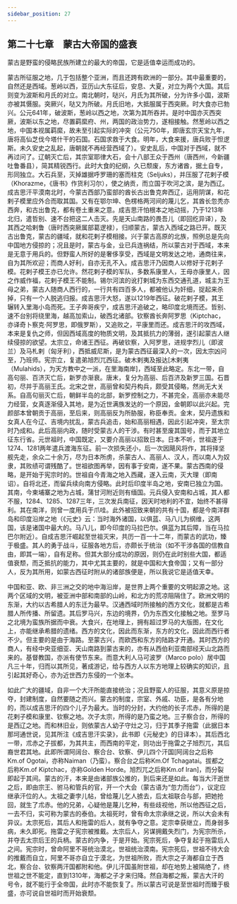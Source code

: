 ```yaml
---
sidebar_position: 27
---
```


## 第二十七章　蒙古大帝国的盛衰

蒙古是野蛮的侵略民族所建立的最大的帝国，它是适值幸运而成功的。

蒙古所征服之地，几于包括整个亚洲，而且还跨有欧洲的一部分。其中最重要的，自然还是西域。葱岭以西，亚历山大东征后，安息、大夏，对立为两个大国。其后则变为波斯和月氏的对立。南北朝时，哒兴，月氏为其所破，分为许多小国，波斯亦被其慑服。突厥兴，哒又为所破。月氏旧地，大抵服属于西突厥。时大食亦已勃兴。公元641年，破波斯，葱岭以西之地，次第为其所吞并。是时中国亦灭西突厥，波斯以东之地，尽置羁縻府、州，两国的政治势力，遂相接触。然葱岭以西之地，中国本视属羁縻，故未至引起实际的冲突（公元750年，即唐玄宗天宝九年，唐将高仙芝伐今塔什干的石国。石国求救于大食。明年，大食来援，唐兵败于怛逻斯。未久安史之乱起，唐朝就不再经营西域了）。安史乱后，中国对于西域，就不再过问了。辽朝灭亡后，其宗室耶律大石，会十八部王众于西州（唐西州，今新疆吐鲁番县），简其精锐西行。此时大食的纪纲，久已颓废，东方诸酋，据土自专，形同独立。大石兵至，灭掉雄据呼罗珊的塞而柱克（Seljuks），并压服了花剌子模（Khorazme，《唐书》作货利习尔），使之纳贡，而立国于吹河之滨，是为西辽。成吉思汗平漠南北时，今蒙古西部乃蛮部的酋长古出鲁克奔西辽，运用阴谋，和花剌子模里应外合而取其国。又有在鄂尔坤、色楞格两河间的蔑儿乞，其酋长忽秃亦西奔，和古出鲁克，都有卷土重来之意。成吉思汗怕根本之地动摇，乃于1213年北归，遣哲别、速不台把这二人击灭。先是天山南路的畏吾儿（即回纥异译），及其西之哈剌鲁（唐时西突厥属部葛逻禄），归顺蒙古，蒙古入西域之路已开。既灭古出鲁克，蒙古的疆域，就和花剌子模相接。兴于蒙古高原的北族，照例总是先向中国地方侵掠的；况且是时，蒙古与金，业已兵连祸结，所以蒙古对于西域，本来是无意于用兵的。但野蛮人所好的是奢侈享受，西域是文明发达之地，通商往来，自为其所欢迎；而商人好利，自亦无孔不入。成吉思汗乃因商人以修好于花剌子模。花剌子模王亦已允许。然花剌子模的军队，多数系康里人，王母亦康里人，因之作威作福，花剌子模王不能制。锡尔河滨的讹打剌城为东西交通孔道，城主为王母之弟，蒙古人随商人西行的，一行共有四百多人，都被他认为奸细，捉起来杀掉，只有一个人脱逃归报。成吉思汗大怒，遂以1219年西征。破花剌子模，其王辗转入里海小岛而死。王子奔哥疾宁，成吉思汗追破之，略印度北境而还。哲别、速不台别将绕里海，越高加索山，破西北诸部。钦察酋长奔阿罗思（Kiptchac，亦译奇卜察克·阿罗思，即俄罗斯），又追败之，平康里而还。成吉思汗的攻西域，本来是复仇之师，但因西域高度的物质文明，及其抵抗力的薄弱，遂引起蒙古人继续侵掠的欲望。太宗立，命诸王西征。再破钦察，入阿罗思，进规孛烈儿（即波兰）及马札剌（匈牙利），西抵威尼斯，是为蒙古西征最深入的一次，因太宗凶问至，乃班师。宪宗立，复遣弟旭烈兀西征。破木剌夷及报达[木剌夷（Mulahids），为天方教中之一派，在里海南岸]，西域至此略定。东北一带，自高句丽、百济灭亡后，新罗亦渐衰。唐末，复分为高丽、后百济及新罗三国。石晋初，尽并于高丽王氏。北宋之世，高丽曾和契丹构兵，颇受其侵略，然尚无大关系。自高句丽灭亡后，朝鲜半岛的北部，新罗控制之力，不甚完全，高丽亦未能尽力经营，女真逐渐侵入其地，是为近世满族发达的一个原因，金朝即以此兴起。完颜部本曾朝贡于高丽，至后来，则高丽反为所胁服，称臣奉贡。金末，契丹遗族和女真人在今辽、吉境内扰乱，蒙古兵追击，始和高丽相遇，因此引起冲突，至太宗时乃成和。此后高丽内政，随时受蒙古人的干涉。有时甚至废其国号，而于其地立征东行省。元世祖时，中国既定，又要介高丽以招致日本。日本不听，世祖遂于1274、1281两年遣兵渡海东征。前一次损失还小，后一次因飓风将作，其将择坚舰先走，余众二十余万，尽为日本所虏，杀蒙古人、高丽人、汉人，而以南人为奴隶，其败绩可谓残酷了。世祖欲图再举，因有事于安南，遂不果。蒙古西南的侵略，是开始于宪宗时的。世祖自今青海之地入西藏，遂入云南，灭大理（即南诏）。自将北还，而留兵续向南方侵略。此时后印度半岛之地，安南已独立为国。其南，今柬埔寨之地为占城，蒲甘河附近则有缅国。元兵侵入安南和占城，其人都不服，1284、1285、1287三年，三次发兵南征，因天时地利的不宜，始终不甚得利。其在南洋，则曾一度用兵于爪哇。此外被招致来朝的共有十国，都是今南洋群岛和印度沿岸之地（《元史》云：当时海外诸国，以俱蓝、马八儿为纲维，这两国，该是诸国中最大的。马八儿，即今印度的马拉巴尔。俱蓝为其后障，当在马拉巴尔附近）。自成吉思汗崛起至世祖灭宋，共历一百一十二年，而蒙古的武功，臻于极盛。其人的勇于战斗，征服各地方后，亦颇长于统治（如不干涉各国的信教自由，即其一端），自有足称。但其大部分成功的原因，则仍在此时别些大国，都适值衰颓，而乏抵抗的能力，其中尤其主要的，就是中国和大食帝国；又有一部分人，反为其所用，如蒙古西征时附从的诸部族便是，所以我说它是适值天幸。

中国和亚、欧、非三洲之交的地中海沿岸，是世界上两个重要的文明起源之地。这两个区域的文明，被亚洲中部和南部的山岭，和北方的荒凉阻隔住了。欧洲文明的东渐，大约以古希腊人的东迁为最早。汉通西域时所接触的西方文化，就都是古希腊人所传播、所留遗。其后罗马兴，东边的境界，仍为东西文化接触之地。至罗马之北境为蛮族所据而中衰。大食兴，在地理上，拥有超过罗马的大版图，在文化上，亦能继承希腊的遗绪。西方的文化，因此而东渐，东方的文化，因此而西行者不少。但主要的是由于海路。至蒙古兴，而欧西和东方的陆路才开通。其时西方的商人，有经中央亚细亚、天山南路到蒙古来的，亦有从西伯利亚南部经天山北路而来的。基督教国，亦派有使节东来。而意大利人马可波罗（Marco polo）居中国凡三十年，归而以其所见，著成游记，给与西方人以东方地理上较确实的知识，且引起其好奇心，亦为近世西力东侵的一个张本。

如此广大的疆域，自非一个大汗所能直接统治；况且野蛮人的征服，其意义原是掠夺，封建制度，自然要随之而兴。蒙古的制度，宗室、外戚、功臣，是各有分地的，而以成吉思汗的四个儿子为最大。当时的分封，大约他的长子朮赤，所得的是花剌子模和康里、钦察之地。次子太宗，所得的是乃蛮之地。三子察合台，所得的是西辽之地。而和林旧业，则依蒙古人幼子守灶之习，归于其季子拖雷（此据日本那坷通世说，见其所注《成吉思汗实录》，此书即《元秘史》的日译本）。其后西北一带，朮赤之子拔都，为其共主，而西南的平定，则功出于拖雷之子旭烈兀，其后裔世君其地。此即所谓阿阔台、察合台、钦察、伊儿四个汗国[阿阔台之后称Km.of Ogotai，亦称Naiman（乃蛮）。察合台之后称Km.Of Tchagatai。拔都之后称Km.of Kiptchac，亦称Golden Horde。旭烈兀之后称Km.of Iran]，而分裂即起于其间。蒙古的汗，本来是由诸部族公推的，到后来还是如此。每当大汗逝世之后，即由宗王、驸马和管兵的官，开一个大会（蒙古语为“忽力而台”），议定应继承汗位的人。太祖之妻孛儿帖，曾给蔑儿乞人掳去，后太祖联合与部，把她抢回，就生了朮赤。他的兄弟，心疑他是蔑儿乞种，有些歧视他，所以他西征之后，一去不归，实可称为蒙古的泰伯。太祖死时，曾有命太宗承继之说，所以大会未有异议。太宗死后，其后人和拖雷的后人，就有争夺之意。定宗幸获继立，而身弱多病，未久即死。拖雷之子宪宗被推戴。太宗后人，另谋拥戴失烈门，为宪宗所杀，并夺去太宗后王的兵柄。蒙古的内争，于是开始。宪宗死后，争夺复起于拖雷后人之间。宪宗时，曾命阿里不哥统治漠北，世祖统治漠南。宪宗死后，世祖不待大会的推戴而自立，阿里不哥亦自立于漠北，为世祖所败，而大宗之子海都自立于西北，察合台、钦察两汗国都附和他。伊儿汗国虽附世祖，却在地势上被隔绝了，终世祖之世不能定，直到1310年，海都之子才来归降。然自海都之叛，蒙古大汗的号令，就不能行于全帝国，此时亦不能恢复了。所以蒙古可说是至世祖时而臻于极盛，亦可说自世祖时而开始衰颓。

